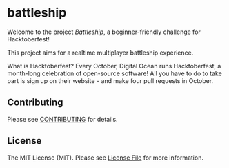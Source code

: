 # battleship

Welcome to the project _Battleship_, a beginner-friendly challenge for Hacktoberfest!

This project aims for a realtime multiplayer battleship experience.

What is Hacktoberfest?
Every October, Digital Ocean runs Hacktoberfest, a month-long celebration of open-source software! All you have to do to take part is sign up on their website - and make four pull requests in October.

## Contributing

Please see [CONTRIBUTING](CONTRIBUTING.md) for details.

## License

The MIT License (MIT). Please see [License File](LICENSE.md) for more information.
